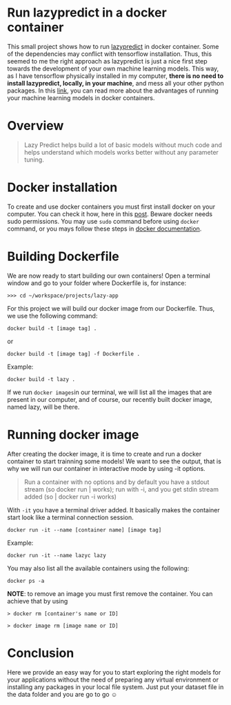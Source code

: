 # Run lazypredict in a docker container
This small project shows how to run [lazypredict](https://lazypredict.readthedocs.io/en/latest/readme.html#installation) in docker container. Some of the dependencies may conflict with tensorflow installation. Thus, this seemed to me the right approach as lazypredict is just a nice first step towards the development of your own machine learning models. This way, as I have tensorflow physically installed in my computer, **there is no need to install lazypredict, locally, in your machine**, and mess all your other python packages. In this [link](https://towardsdatascience.com/build-and-run-a-docker-container-for-your-machine-learning-model-60209c2d7a7f), you can read more about the advantages of running your machine learning models in docker containers.

# Overview

> Lazy Predict helps build a lot of basic models without much code and helps understand which models works better without any parameter tuning.


# Docker installation

To create and use docker containers you must first install docker on your computer. You can check it how, here in this [post](https://xaviervasques.medium.com/quick-install-and-first-use-of-docker-327e88ef88c7). Beware docker needs sudo permissions. You may use ```sudo``` command before using ```docker``` command, or you mays follow these steps in [docker documentation](https://docs.docker.com/engine/install/linux-postinstall/).


# Building Dockerfile
We are now ready to start building our own containers! Open a terminal window and go to your folder where Dockerfile is, for instance:

```
>>> cd ~/workspace/projects/lazy-app
```
For this project we will build our docker image from our Dockerfile. Thus, we use the following command:

```
docker build -t [image tag] .
```
or 
```
docker build -t [image tag] -f Dockerfile .
```
Example:
```
docker build -t lazy .
```
If we run ```docker images```in our terminal, we will list all the images that are present in our computer, and of course, our recently built docker image, named lazy, will be there.


# Running docker image

After creating the docker image, it is time to create and run a docker container to start trainning some models! We want to see the output, that is why we will run our container in interactive mode by using -it options.

 > Run a container with no options and by default you have a stdout stream (so docker run | <cmd> works); run with -i, and you get stdin stream added (so <cmd> | docker run -i works)

 With ```-it``` you have a terminal driver added. It basically makes the container start look like a terminal connection session.

```
docker run -it --name [container name] [image tag]
```

Example:
```
docker run -it --name lazyc lazy
```

You may also list all the available containers using the following:

```
docker ps -a
```

**NOTE**: to remove an image you must first remove the container. You can achieve that by using
```
> docker rm [container's name or ID]

> docker image rm [image name or ID]
```

# Conclusion
Here we provide an easy way for you to start exploring the right models for your applications without the need of preparing any virtual environment or installing any packages in your local file system. Just put your dataset file in the data folder and you are go to go :relaxed: 
 